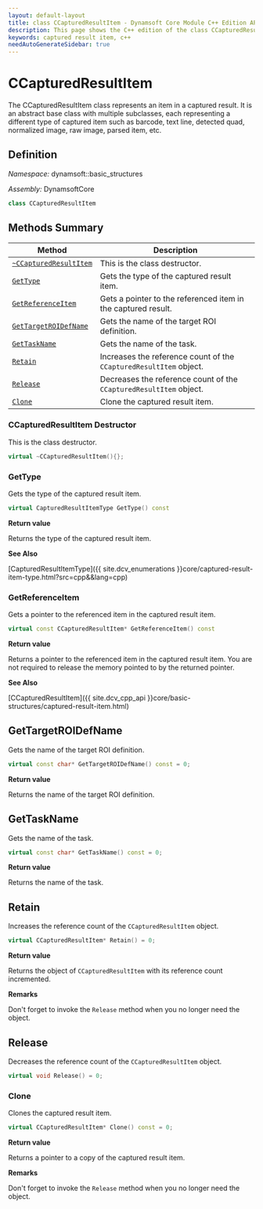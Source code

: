 ```yaml
---
layout: default-layout
title: class CCapturedResultItem - Dynamsoft Core Module C++ Edition API Reference
description: This page shows the C++ edition of the class CCapturedResultItem in Dynamsoft Core Module.
keywords: captured result item, c++
needAutoGenerateSidebar: true
---
```


# CCapturedResultItem

The CCapturedResultItem class represents an item in a captured result. It is an abstract base class with multiple subclasses, each representing a different type of captured item such as barcode, text line, detected quad, normalized image, raw image, parsed item, etc.

## Definition

*Namespace:* dynamsoft::basic_structures

*Assembly:* DynamsoftCore

```cpp
class CCapturedResultItem 
```

## Methods Summary

| Method                         | Description|
|--------------------------------|------------|
| [`~CCapturedResultItem`](#ccapturedresultitem-destructor) | This is the class destructor. |
| [`GetType`](#gettype)              | Gets the type of the captured result item. |
| [`GetReferenceItem`](#getreferenceitem)    | Gets a pointer to the referenced item in the captured result. |
| [`GetTargetROIDefName`](#gettargetroidefname) | Gets the name of the target ROI definition. |
| [`GetTaskName`](#gettaskname) | Gets the name of the task. |
| [`Retain`](#retain) | Increases the reference count of the `CCapturedResultItem` object. |
| [`Release`](#release) | Decreases the reference count of the `CCapturedResultItem` object. |
| [`Clone`](#clone) | Clone the captured result item. |

### CCapturedResultItem Destructor

This is the class destructor.

```cpp
virtual ~CCapturedResultItem(){};
```

### GetType

Gets the type of the captured result item.

```cpp
virtual CapturedResultItemType GetType() const
```

**Return value**

Returns the type of the captured result item.

**See Also**

[CapturedResultItemType]({{ site.dcv_enumerations }}core/captured-result-item-type.html?src=cpp&&lang=cpp)

### GetReferenceItem

Gets a pointer to the referenced item in the captured result item.

```cpp
virtual const CCapturedResultItem* GetReferenceItem() const
```

**Return value**

Returns a pointer to the referenced item in the captured result item. You are not required to release the memory pointed to by the returned pointer.

**See Also**

[CCapturedResultItem]({{ site.dcv_cpp_api }}core/basic-structures/captured-result-item.html)

## GetTargetROIDefName

Gets the name of the target ROI definition.

```cpp
virtual const char* GetTargetROIDefName() const = 0;
```

**Return value**

Returns the name of the target ROI definition.

## GetTaskName

Gets the name of the task.

```cpp
virtual const char* GetTaskName() const = 0;
```

**Return value**

Returns the name of the task.

## Retain

Increases the reference count of the `CCapturedResultItem` object.

```cpp
virtual CCapturedResultItem* Retain() = 0;
```

**Return value**

Returns the object of `CCapturedResultItem` with its reference count incremented.

**Remarks**

Don't forget to invoke the `Release` method when you no longer need the object.

## Release

Decreases the reference count of the `CCapturedResultItem` object.

```cpp
virtual void Release() = 0;
```

### Clone

Clones the captured result item.

```cpp
virtual CCapturedResultItem* Clone() const = 0;
```

**Return value**

Returns a pointer to a copy of the captured result item.

**Remarks**

Don't forget to invoke the `Release` method when you no longer need the object.

